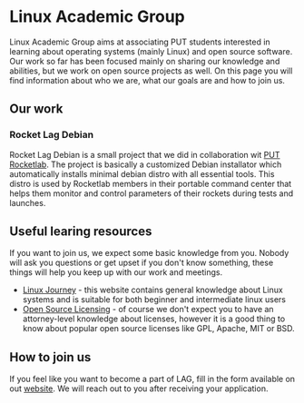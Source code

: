 # Linux Academic Group

Linux Academic Group aims at associating PUT students interested in learning about operating systems (mainly Linux) and open source software.
Our work so far has been focused mainly on sharing our knowledge and abilities, but we work on open source projects as well.
On this page you will find information about who we are, what our goals are and how to join us.

## Our work

### Rocket Lag Debian

Rocket Lag Debian is a small project that we did in collaboration wit [PUT Rocketlab](https://rocketlab.put.poznan.pl/).
The project is basically a customized Debian installator which automatically installs minimal debian distro with all essential tools.
This distro is used by Rocketlab members in their portable command center that helps them monitor and control parameters of their rockets during tests and launches.

## Useful learing resources

If you want to join us, we expect some basic knowledge from you.
Nobody will ask you questions or get upset if you don't know something, these things will help you keep up with our work and meetings.
* [Linux Journey](https://linuxjourney.com/) - this website contains general knowledge about Linux systems and is suitable for both beginner and intermediate linux users
* [Open Source Licensing](https://github.com/readme/guides/open-source-licensing) - of course we don't expect you to have an attorney-level knowledge about licenses, however it is a good thing to know about popular open source licenses like GPL, Apache, MIT or BSD.

## How to join us

If you feel like you want to become a part of LAG, fill in the form available on out [website](https://lag.edu.pl/). We will reach out to you after receiving your application.
